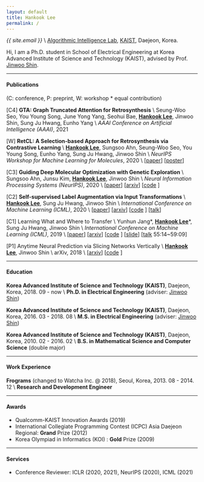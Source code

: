 ```yaml
---
layout: default
title: Hankook Lee
permalink: /
---
```


*{{ site.email }}* \\
[Algorithmic Intelligence Lab](http://alinlab.kaist.ac.kr), [KAIST](https://kaist.ac.kr/), Daejeon, Korea.

<div class="row pb-3" style="text-align: center">
<div class="col">
<a href="https://twitter.com/{{ site.twitter_username }}"><i class="fab fa-twitter fa-2x"></i></a>
<a href="https://github.com/{{ site.github_username }}"><i class="fab fa-github fa-2x"></i></a>
<a href="https://scholar.google.co.kr/citations?user=CgqswXUAAAAJ"><i class="ai ai-google-scholar fa-2x"></i></a>
</div>
</div>

Hi, I am a Ph.D. student in School of Electrical Engineering at Korea Advanced Institute of Science and Technology (KAIST), advised by Prof. [Jinwoo Shin](http://alinlab.kaist.ac.kr/shin.html).

---

#### Publications
(C: conference, P: preprint, W: workshop \* equal contribution)

[C4] <strong>GTA: Graph Truncated Attention for Retrosynthesis</strong> \\
Seung-Woo Seo, You Young Song, June Yong Yang, Seohui Bae, <strong><u>Hankook Lee</u></strong>, Jinwoo Shin, Sung Ju Hwang, Eunho Yang \\
*AAAI Conference on Artificial Intelligence (AAAI)*, 2021

[W] <strong>RetCL: A Selection-based Approach for Retrosynthesis via Contrastive Learning</strong> \\
<strong><u>Hankook Lee</u></strong>, Sungsoo Ahn, Seung-Woo Seo, You Young Song, Eunho Yang, Sung Ju Hwang, Jinwoo Shin \\
*NeurIPS Workshop for Machine Learning for Molecules*, 2020 \\
[[paper](https://ml4molecules.github.io/papers2020/ML4Molecules_2020_paper_42.pdf)]
[[poster](/assets/poster_RetCL.png)]

[C3] <strong>Guiding Deep Molecular Optimization with Genetic Exploration</strong> \\
Sungsoo Ahn, Junsu Kim, <strong><u>Hankook Lee</u></strong>, Jinwoo Shin \\
*Neural Information Processing Systems (NeurIPS)*, 2020 \\
[[paper](https://papers.nips.cc/paper/2020/hash/8ba6c657b03fc7c8dd4dff8e45defcd2-Abstract.html)]
[[arxiv](https://arxiv.org/abs/2007.04897)]
[[code](https://github.com/sungsoo-ahn/genetic-expert-guided-learning) <i class="far fa-star"></i><span class="github-star" data-repo="sungsoo-ahn/genetic-expert-guided-learning"></span>]

[C2] <strong>Self-supervised Label Augmentation via Input Transformations</strong> \\
<strong><u>Hankook Lee</u></strong>, Sung Ju Hwang, Jinwoo Shin \\
*International Conference on Machine Learning (ICML)*, 2020 \\
[[paper](http://proceedings.mlr.press/v119/lee20c.html)]
[[arxiv](https://arxiv.org/abs/1910.05872)]
[[code](https://github.com/hankook/SLA) <i class="far fa-star"></i><span class="github-star" data-repo="hankook/SLA"></span>]
[[talk](https://icml.cc/virtual/2020/poster/6093)]

[C1] Learning What and Where to Transfer \\
Yunhun Jang\*, <strong><u>Hankook Lee</u></strong>\*, Sung Ju Hwang, Jinwoo Shin \\
*International Conference on Machine Learning (ICML)*, 2019 \\
[[paper](http://proceedings.mlr.press/v97/jang19b.html)]
[[arxiv](https://arxiv.org/abs/1905.05901)]
[[code](https://github.com/alinlab/L2T-ww) <i class="far fa-star"></i><span class="github-star" data-repo="alinlab/L2T-ww"></span>]
[[slide](https://icml.cc/media/Slides/icml/2019/103(13-09-00)-13-10-05-5011-learning_what_a.pdf)]
[[talk](https://slideslive.com/38917771/supervised-and-transfer-learning) 55:14~59:09]

[P1] Anytime Neural Prediction via Slicing Networks Vertically \\
<strong><u>Hankook Lee</u></strong>, Jinwoo Shin \\
arXiv, 2018 \\
[[arxiv](https://arxiv.org/abs/1807.02609)]
[[code](https://github.com/hankook/IResNeXt) <i class="far fa-star"></i><span class="github-star" data-repo="hankook/IResNeXt"></span>]

---

#### Education
<strong>Korea Advanced Institute of Science and Technology (KAIST)</strong>, Daejeon, Korea, 2018. 09 - now \\
<strong>Ph.D. in Electrical Engineering</strong> (adviser: [Jinwoo Shin](http://alinlab.kaist.ac.kr/shin.html))

<strong>Korea Advanced Institute of Science and Technology (KAIST)</strong>, Daejeon, Korea, 2016. 03 - 2018. 08 \\
<strong>M.S. in Electrical Engineering</strong> (adviser: [Jinwoo Shin](http://alinlab.kaist.ac.kr/shin.html))

<strong>Korea Advanced Institute of Science and Technology (KAIST)</strong>, Daejeon, Korea, 2010. 02 - 2016. 02 \\
<strong>B.S. in Mathematical Science and Computer Science</strong> (double major)

---

#### Work Experience
<strong>Frograms</strong> (changed to Watcha Inc. @ 2018), Seoul, Korea, 2013. 08 - 2014. 12 \\
<strong>Research and Development Engineer</strong>

---

#### Awards
- Qualcomm-KAIST Innovation Awards (2019)
- International Collegiate Programming Contest (ICPC) Asia Daejeon Regional: <strong>Grand</strong> Prize (2012)
- Korea Olympiad in Informatics (KOI) : <strong>Gold</strong> Prize (2009)

---

#### Services
- Conference Reviewer: ICLR (2020, 2021), NeurIPS (2020), ICML (2021)
